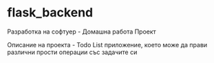 # flask_backend

Разработка на софтуер - Домашна работа Проект

Описание на проекта - Todo List приложение, което може да прави различни прости операции със задачите си